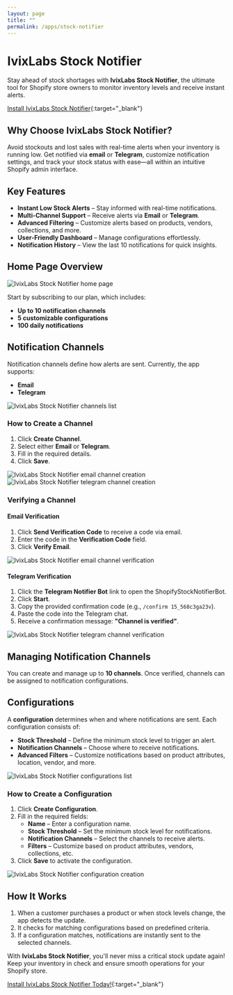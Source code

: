 ```yaml
---
layout: page
title: "" 
permalink: /apps/stock-notifier
---
```


# IvixLabs Stock Notifier

Stay ahead of stock shortages with **IvixLabs Stock Notifier**, the ultimate tool for Shopify store owners to monitor inventory levels and receive instant alerts.

[Install IvixLabs Stock Notifier](https://apps.shopify.com/stock-notifier-4){:target="_blank"}

## Why Choose IvixLabs Stock Notifier?

Avoid stockouts and lost sales with real-time alerts when your inventory is running low. Get notified via **email** or **Telegram**, customize notification settings, and track your stock status with ease—all within an intuitive Shopify admin interface.

## Key Features

- **Instant Low Stock Alerts** – Stay informed with real-time notifications.
- **Multi-Channel Support** – Receive alerts via **Email** or **Telegram**.
- **Advanced Filtering** – Customize alerts based on products, vendors, collections, and more.
- **User-Friendly Dashboard** – Manage configurations effortlessly.
- **Notification History** – View the last 10 notifications for quick insights.

## Home Page Overview

![IvixLabs Stock Notifier home page](/static/images/stock-notifier/home-page.png)

Start by subscribing to our plan, which includes:

- **Up to 10 notification channels**
- **5 customizable configurations**
- **100 daily notifications**

## Notification Channels

Notification channels define how alerts are sent. Currently, the app supports:

- **Email**
- **Telegram**

![IvixLabs Stock Notifier channels list](/static/images/stock-notifier/channels-list.png)

### How to Create a Channel

1. Click **Create Channel**.
2. Select either **Email** or **Telegram**.
3. Fill in the required details.
4. Click **Save**.

![IvixLabs Stock Notifier email channel creation](/static/images/stock-notifier/email-channel-creation.png)
![IvixLabs Stock Notifier telegram channel creation](/static/images/stock-notifier/telegram-channel-creation.png)

### Verifying a Channel

#### Email Verification
1. Click **Send Verification Code** to receive a code via email.
2. Enter the code in the **Verification Code** field.
3. Click **Verify Email**.

![IvixLabs Stock Notifier email channel verification](/static/images/stock-notifier/email-channel-verification.png)

#### Telegram Verification
1. Click the **Telegram Notifier Bot** link to open the ShopifyStockNotifierBot.
2. Click **Start**.
3. Copy the provided confirmation code (e.g., `/confirm 15_568c3ga23v`).
4. Paste the code into the Telegram chat.
5. Receive a confirmation message: **"Channel is verified"**.

![IvixLabs Stock Notifier telegram channel verification](/static/images/stock-notifier/telegram-channel-verification.png)

## Managing Notification Channels

You can create and manage up to **10 channels**. Once verified, channels can be assigned to notification configurations.

## Configurations

A **configuration** determines when and where notifications are sent. Each configuration consists of:

- **Stock Threshold** – Define the minimum stock level to trigger an alert.
- **Notification Channels** – Choose where to receive notifications.
- **Advanced Filters** – Customize notifications based on product attributes, location, vendor, and more.

![IvixLabs Stock Notifier configurations list](/static/images/stock-notifier/configurations-list.png)

### How to Create a Configuration

1. Click **Create Configuration**.
2. Fill in the required fields:
    - **Name** – Enter a configuration name.
    - **Stock Threshold** – Set the minimum stock level for notifications.
    - **Notification Channels** – Select the channels to receive alerts.
    - **Filters** – Customize based on product attributes, vendors, collections, etc.
3. Click **Save** to activate the configuration.

![IvixLabs Stock Notifier configuration creation](/static/images/stock-notifier/configuration-creation.png)

## How It Works

1. When a customer purchases a product or when stock levels change, the app detects the update.
2. It checks for matching configurations based on predefined criteria.
3. If a configuration matches, notifications are instantly sent to the selected channels.

With **IvixLabs Stock Notifier**, you'll never miss a critical stock update again! Keep your inventory in check and ensure smooth operations for your Shopify store.

[Install IvixLabs Stock Notifier Today!](https://apps.shopify.com/stock-notifier-4){:target="_blank"}

